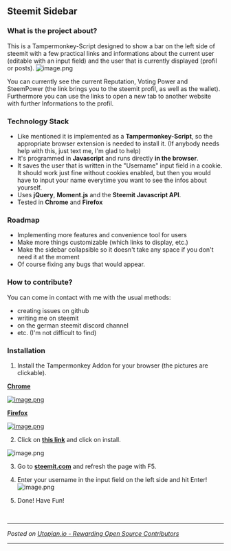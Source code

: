 ## Steemit Sidebar
### What is the project about?
This is a Tampermonkey-Script designed to show a bar on the left side of steemit with a few practical links and informations about the current user (editable with an input field) and the user that is currently displayed (profil or posts).
![image.png](https://res.cloudinary.com/hpiynhbhq/image/upload/v1517080990/jya2bp5ij0zbgod2ttwa.png)

You can currently see the current Reputation, Voting Power and SteemPower (the link brings you to the steemit profil, as well as the wallet). 
Furthermore you can use the links to open a new tab to another website with further Informations to the profil. 

### Technology Stack
- Like mentioned it is implemented as a **Tampermonkey-Script**, so the appropriate browser extension is needed to install it. (If anybody needs help with this, just text me, I'm glad to help) 
- It's programmed in **Javascript** and runs directly **in the browser**. 
- It saves the user that is written in the "Username" input field in a cookie. It should work just fine without cookies enabled, but then you would have to input your name everytime you want to see the infos about yourself.
- Uses **jQuery**, **Moment.js** and the **Steemit Javascript API**. 
- Tested in **Chrome** and **Firefox**

### Roadmap
- Implementing more features and convenience tool for users
- Make more things customizable (which links to display, etc.)
- Make the sidebar collapsible so it doesn't take any space if you don't need it at the moment 
- Of course fixing any bugs that would appear.

### How to contribute?
You can come in contact with me with the usual methods:
- creating issues on github
- writing me on steemit
- on the german steemit discord channel
- etc. (I'm not difficult to find) 

### Installation
1. Install the Tampermonkey Addon for your browser (the pictures are clickable).

[**Chrome**](https://addons.mozilla.org/de/firefox/addon/tampermonkey/)

[![image.png](https://res.cloudinary.com/hpiynhbhq/image/upload/v1517100325/xsq9ghbsv0vsqziavxc4.png)](https://chrome.google.com/webstore/detail/tampermonkey/dhdgffkkebhmkfjojejmpbldmpobfkfo?hl=de) 

[**Firefox**](https://addons.mozilla.org/de/firefox/addon/tampermonkey/)

[![image.png](https://res.cloudinary.com/hpiynhbhq/image/upload/v1517100401/xi8yhlzl67wqzocat9n1.png)](https://addons.mozilla.org/de/firefox/addon/tampermonkey/)

2. Click on  [**this link**](https://github.com/MWFIAE/Steemit-Sidebar/raw/master/steemit-sidebar.user.js) and click on install. 

![image.png](https://res.cloudinary.com/hpiynhbhq/image/upload/v1517100586/ajzzeufl7rlnplsml1yt.png)

3. Go to [**steemit.com**](https://steemit.com/@mwfiae) and refresh the page with F5.

4. Enter your username in the input field on the left side and hit Enter!
![image.png](https://res.cloudinary.com/hpiynhbhq/image/upload/v1517100700/ohvkrl1nfwr1v9lubo2l.png)

5. Done! Have Fun!


<br /><hr/><em>Posted on <a href="https://utopian.io/utopian-io/@mwfiae/steemit-sidebar">Utopian.io -  Rewarding Open Source Contributors</a></em><hr/>
